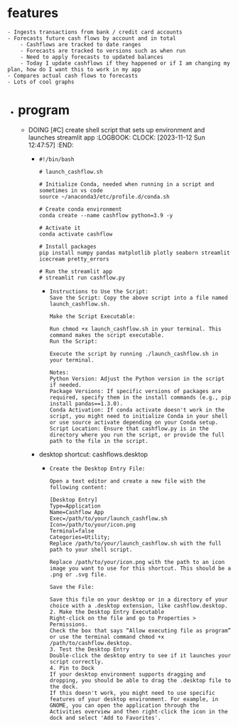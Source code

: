 # features
	- Ingests transactions from bank / credit card accounts
	- Forecasts future cash flows by account and in total
		- Cashflows are tracked to date ranges
		- Forecasts are tracked to versions such as when run
		- Need to apply forecasts to updated balances
		- Today I update cashflows if they happened or if I am changing my plan, how do I want this to work in my app
	- Compares actual cash flows to forecasts
	- Lots of cool graphs
- # program
	- DOING [#C] create shell script that sets up environment and launches streamlit app
	  :LOGBOOK:
	  CLOCK: [2023-11-12 Sun 12:47:57]
	  :END:
		- ```terminal
		  #!/bin/bash
		  
		  # launch_cashflow.sh
		  
		  # Initialize Conda, needed when running in a script and sometimes in vs code
		  source ~/anaconda3/etc/profile.d/conda.sh
		  
		  # Create conda environment
		  conda create --name cashflow python=3.9 -y
		  
		  # Activate it
		  conda activate cashflow
		  
		  # Install packages
		  pip install numpy pandas matplotlib plotly seaborn streamlit icecream pretty_errors
		  
		  # Run the streamlit app
		  # streamlit run cashflow.py
		  ```
			- ```
			  Instructions to Use the Script:
			  Save the Script: Copy the above script into a file named launch_cashflow.sh.
			  
			  Make the Script Executable:
			  
			  Run chmod +x launch_cashflow.sh in your terminal. This command makes the script executable.
			  Run the Script:
			  
			  Execute the script by running ./launch_cashflow.sh in your terminal.
			  
			  Notes:
			  Python Version: Adjust the Python version in the script if needed.
			  Package Versions: If specific versions of packages are required, specify them in the install commands (e.g., pip install pandas==1.3.0).
			  Conda Activation: If conda activate doesn't work in the script, you might need to initialize Conda in your shell or use source activate depending on your Conda setup.
			  Script Location: Ensure that cashflow.py is in the directory where you run the script, or provide the full path to the file in the script.
			  ```
		- desktop shortcut: cashflows.desktop
			- ```linux
			  Create the Desktop Entry File:
			  
			  Open a text editor and create a new file with the following content:
			  
			  [Desktop Entry]
			  Type=Application
			  Name=Cashflow App
			  Exec=/path/to/your/launch_cashflow.sh
			  Icon=/path/to/your/icon.png
			  Terminal=false
			  Categories=Utility;
			  Replace /path/to/your/launch_cashflow.sh with the full path to your shell script.
			  
			  Replace /path/to/your/icon.png with the path to an icon image you want to use for this shortcut. This should be a .png or .svg file.
			  
			  Save the File:
			  
			  Save this file on your desktop or in a directory of your choice with a .desktop extension, like cashflow.desktop.
			  2. Make the Desktop Entry Executable
			  Right-click on the file and go to Properties > Permissions.
			  Check the box that says “Allow executing file as program” or use the terminal command chmod +x /path/to/cashflow.desktop.
			  3. Test the Desktop Entry
			  Double-click the desktop entry to see if it launches your script correctly.
			  4. Pin to Dock
			  If your desktop environment supports dragging and dropping, you should be able to drag the .desktop file to the dock.
			  If this doesn't work, you might need to use specific features of your desktop environment. For example, in GNOME, you can open the application through the Activities overview and then right-click the icon in the dock and select 'Add to Favorites'.
			  ```